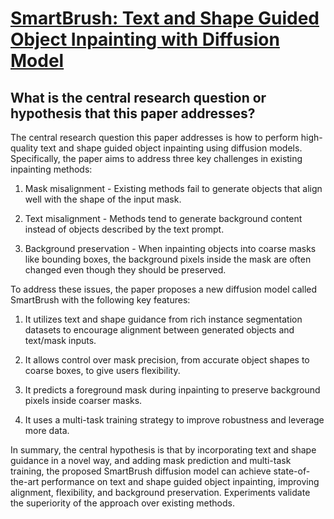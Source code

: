 # [SmartBrush: Text and Shape Guided Object Inpainting with Diffusion Model](https://arxiv.org/abs/2212.05034)

## What is the central research question or hypothesis that this paper addresses?

 The central research question this paper addresses is how to perform high-quality text and shape guided object inpainting using diffusion models. Specifically, the paper aims to address three key challenges in existing inpainting methods:

1. Mask misalignment - Existing methods fail to generate objects that align well with the shape of the input mask.

2. Text misalignment - Methods tend to generate background content instead of objects described by the text prompt. 

3. Background preservation - When inpainting objects into coarse masks like bounding boxes, the background pixels inside the mask are often changed even though they should be preserved.

To address these issues, the paper proposes a new diffusion model called SmartBrush with the following key features:

1. It utilizes text and shape guidance from rich instance segmentation datasets to encourage alignment between generated objects and text/mask inputs.

2. It allows control over mask precision, from accurate object shapes to coarse boxes, to give users flexibility. 

3. It predicts a foreground mask during inpainting to preserve background pixels inside coarser masks.

4. It uses a multi-task training strategy to improve robustness and leverage more data.

In summary, the central hypothesis is that by incorporating text and shape guidance in a novel way, and adding mask prediction and multi-task training, the proposed SmartBrush diffusion model can achieve state-of-the-art performance on text and shape guided object inpainting, improving alignment, flexibility, and background preservation. Experiments validate the superiority of the approach over existing methods.
